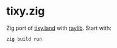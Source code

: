 # tixy.zig

Zig port of [tixy.land] with [raylib]. Start with:

```
zig build run
```

[tixy.land]: https://tixy.land/
[raylib]: https://github.com/Not-Nik/raylib-zig
